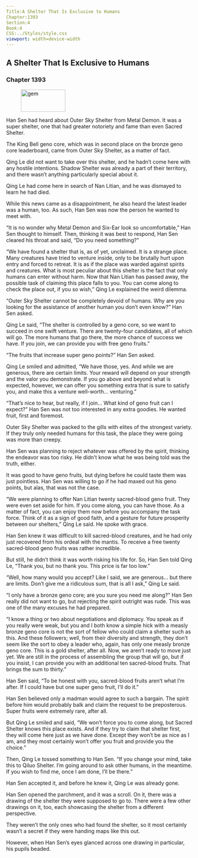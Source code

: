 ```yaml
---
Title:A Shelter That Is Exclusive to Humans 
Chapter:1393 
Section:4 
Book:4 
CSS:../Styles/style.css 
viewport: width=device-width
---
```

  
## A Shelter That Is Exclusive to Humans
### Chapter 1393
  
<figure>
	<img src="../Images/gem.gif" alt="gem" id="gem" width="120" height="60" />
</figure>
  

  
Han Sen had heard about Outer Sky Shelter from Metal Demon. It was a super shelter, one that had greater notoriety and fame than even Sacred Shelter.

The King Bell geno core, which was in second place on the bronze geno core leaderboard, came from Outer Sky Shelter, as a matter of fact.

Qing Le did not want to take over this shelter, and he hadn’t come here with any hostile intentions. Shadow Shelter was already a part of their territory, and there wasn’t anything particularly special about it.

Qing Le had come here in search of Nan Litian, and he was dismayed to learn he had died.

While this news came as a disappointment, he also heard the latest leader was a human, too. As such, Han Sen was now the person he wanted to meet with.

“It is no wonder why Metal Demon and Six-Ear look so uncomfortable,” Han Sen thought to himself. Then, thinking it was best to respond, Han Sen cleared his throat and said, “Do you need something?”

“We have found a shelter that is, as of yet, unclaimed. It is a strange place. Many creatures have tried to venture inside, only to be brutally hurt upon entry and forced to retreat. It is as if the place was warded against spirits and creatures. What is most peculiar about this shelter is the fact that only humans can enter without harm. Now that Nan Litian has passed away, the possible task of claiming this place falls to you. You can come along to check the place out, if you so wish,” Qing Le explained the weird dilemma.

“Outer Sky Shelter cannot be completely devoid of humans. Why are you looking for the assistance of another human you don’t even know?” Han Sen asked.

Qing Le said, “The shelter is controlled by a geno core, so we want to succeed in one swift venture. There are twenty-four candidates, all of which will go. The more humans that go there, the more chance of success we have. If you join, we can provide you with free geno fruits.”

“The fruits that increase super geno points?” Han Sen asked.

Qing Le smiled and admitted, “We have those, yes. And while we are generous, there are certain limits. Your reward will depend on your strength and the valor you demonstrate. If you go above and beyond what is expected, however, we can offer you something extra that is sure to satisfy you, and make this a venture well-worth… venturing.”

“That’s nice to hear, but really, if I join… What kind of geno fruit can I expect?” Han Sen was not too interested in any extra goodies. He wanted fruit, first and foremost.

Outer Sky Shelter was packed to the gills with elites of the strongest variety. If they truly only needed humans for this task, the place they were going was more than creepy.

Han Sen was planning to reject whatever was offered by the spirit, thinking the endeavor was too risky. He didn’t know what he was being told was the truth, either.

It was good to have geno fruits, but dying before he could taste them was just pointless. Han Sen was willing to go if he had maxed out his geno points, but alas, that was not the case.

“We were planning to offer Nan Litian twenty sacred-blood geno fruit. They were even set aside for him. If you come along, you can have those. As a matter of fact, you can enjoy them now before you accompany the task force. Think of it as a sign of good faith, and a gesture for future prosperity between our shelters,” Qing Le said. He spoke with grace.

Han Sen knew it was difficult to kill sacred-blood creatures, and he had only just recovered from his ordeal with the mantis. To receive a free twenty sacred-blood geno fruits was rather incredible.

But still, he didn’t think it was worth risking his life for. So, Han Sen told Qing Le, “Thank you, but no thank you. This price is far too low.”

“Well, how many would you accept? Like I said, we are generous… but there are limits. Don’t give me a ridiculous sum, that is all I ask,” Qing Le said.

“I only have a bronze geno core; are you sure you need me along?” Han Sen really did not want to go, but rejecting the spirit outright was rude. This was one of the many excuses he had prepared.

“I know a thing or two about negotiations and diplomacy. You speak as if you really were weak, but you and I both know a simple hick with a measly bronze geno core is not the sort of fellow who could claim a shelter such as this. And these followers; well, from their diversity and strength, they don’t seem like the sort to obey a leader who, again, has only one measly bronze geno core. This is a gold shelter, after all. Now, we aren’t ready to move just yet. We are still in the process of assembling the group that will go, but if you insist, I can provide you with an additional ten sacred-blood fruits. That brings the sum to thirty.”

Han Sen said, “To be honest with you, sacred-blood fruits aren’t what I’m after. If I could have but one super geno fruit, I’ll do it.”

Han Sen believed only a madman would agree to such a bargain. The spirit before him would probably balk and claim the request to be preposterous. Super fruits were extremely rare, after all.

But Qing Le smiled and said, “We won’t force you to come along, but Sacred Shelter knows this place exists. And if they try to claim that shelter first, they will come here just as we have done. Except they won’t be as nice as I am, and they most certainly won’t offer you fruit and provide you the choice.”

Then, Qing Le tossed something to Han Sen. “If you change your mind, take this to Qiluo Shelter. I’m going around to ask other humans, in the meantime. If you wish to find me, once I am done, I’ll be there.”

Han Sen accepted it, and before he knew it, Qing Le was already gone.

Han Sen opened the parchment, and it was a scroll. On it, there was a drawing of the shelter they were supposed to go to. There were a few other drawings on it, too, each showcasing the shelter from a different perspective.

They weren’t the only ones who had found the shelter, so it most certainly wasn’t a secret if they were handing maps like this out.

However, when Han Sen’s eyes glanced across one drawing in particular, his pupils beaded.